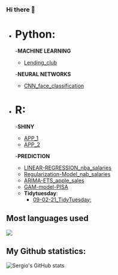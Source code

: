 ### Hi there 👋

- # **Python:**
  -**MACHINE LEARNING**
    - [Lending_club](https://github.com/sercala97/MACHINE-LEARNING_lending_club)
    
  -**NEURAL NETWORKS**
    - [CNN_face_classification](https://github.com/sercala97/Face_classification_CNN)

- # **R:**
  -**SHINY**
    - [APP_1](https://github.com/sercala97/APP_practica_1)
    - [APP_2](https://github.com/sercala97/APP_practica_2)
    
  -**PREDICTION**
    - [LINEAR-REGRESSION_nba_salaries](https://github.com/sercala97/Linear-Regression)
    - [Regularization-Model_nab_salaries](https://github.com/sercala97/Regularization-Model)
    - [ARIMA-ETS_apple_sales](https://github.com/sercala97/ARIMA-ETS_apple_sales)
    - [GAM-model-PISA](https://github.com/sercala97/GAM-model-PISA)
  - **Tidytuesday**:
    - [09-02-21_TidyTuesday:](https://github.com/sercala97/09-02-21_TidyTuesday)
  




## **Most languages used**

<a href="https://github.com/sercala97/github-readme-stats">
  <img align="center" src="https://github-readme-stats.vercel.app/api/top-langs/?username=sercala97&layout=compact&show_icons=true&theme=vision-friendly-dark&hide=HTML" />
</a>




## **My Github statistics:**
![Sergio's GitHub stats](https://github-readme-stats.vercel.app/api?username=sercala97&count_private=true&show_icons=true&theme=vision-friendly-dark)

<!--
**sercala97/sercala97** is a ✨ _special_ ✨ repository because its `README.md` (this file) appears on your GitHub profile.

